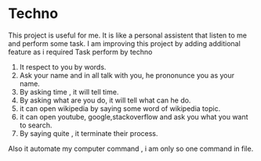 # Techno
This project is useful for me. It is like a personal assistent that listen to me and perform some task. 
I am improving this project by adding additional feature as i required 
Task perform by techno
1. It respect to you by words.
2. Ask your name and in all talk with you, he prononunce you as your name.
3. By asking time , it will tell time.
4. By asking what are you do, it will tell what can he do.
5. it can open wikipedia by saying some word of wikipedia topic.
6. it can open youtube, google,stackoverflow and ask you what you want to search.
7. By saying quite , it terminate their process.

Also it automate my computer command , i am only so one command in file.
 
